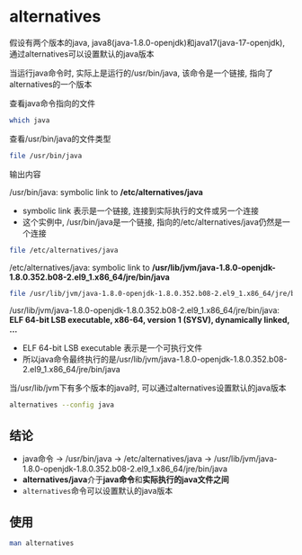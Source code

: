 # alternatives

假设有两个版本的java, java8(java-1.8.0-openjdk)和java17(java-17-openjdk), 通过alternatives可以设置默认的java版本

当运行java命令时, 实际上是运行的/usr/bin/java, 该命令是一个链接, 指向了alternatives的一个版本

查看java命令指向的文件

```bash
which java
```

查看/usr/bin/java的文件类型

```bash
file /usr/bin/java
```

输出内容

/usr/bin/java:  symbolic link to **/etc/alternatives/java**

- symbolic link 表示是一个链接, 连接到实际执行的文件或另一个连接
- 这个实例中, /usr/bin/java是一个链接, 指向的/etc/alternatives/java仍然是一个连接

```bash
file /etc/alternatives/java
```

/etc/alternatives/java: symbolic link to **/usr/lib/jvm/java-1.8.0-openjdk-1.8.0.352.b08-2.el9_1.x86_64/jre/bin/java**

```bash
file /usr/lib/jvm/java-1.8.0-openjdk-1.8.0.352.b08-2.el9_1.x86_64/jre/bin/java
```

/usr/lib/jvm/java-1.8.0-openjdk-1.8.0.352.b08-2.el9_1.x86_64/jre/bin/java: **ELF 64-bit LSB executable, x86-64, version 1 (SYSV), dynamically linked, ...**

- ELF 64-bit LSB executable 表示是一个可执行文件
- 所以java命令最终执行的是/usr/lib/jvm/java-1.8.0-openjdk-1.8.0.352.b08-2.el9_1.x86_64/jre/bin/java

当/usr/lib/jvm下有多个版本的java时, 可以通过alternatives设置默认的java版本

```bash
alternatives --config java
```

## 结论

- java命令 $\rightarrow$ /usr/bin/java $\rightarrow$ /etc/alternatives/java $\rightarrow$ /usr/lib/jvm/java-1.8.0-openjdk-1.8.0.352.b08-2.el9_1.x86_64/jre/bin/java
- **alternatives/java**介于**java命令**和**实际执行的java文件之间**
- `alternatives`命令可以设置默认的java版本

## 使用

```bash
man alternatives
```